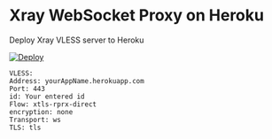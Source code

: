 # Xray WebSocket Proxy on Heroku
Deploy Xray VLESS server to Heroku

[![Deploy](https://www.herokucdn.com/deploy/button.png)](https://dashboard.heroku.com/new?template=https://github.com/Morton-L/Xray-Heroku/tree/main)


```
VLESS:
Address: yourAppName.herokuapp.com
Port: 443
id: Your entered id
Flow: xtls-rprx-direct
encryption: none
Transport: ws
TLS: tls
